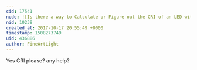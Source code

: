 ```yaml
---
cid: 17541
node: ![Is there a way to Calculate or Figure out the CRI of an LED with the Desktop Spectrometry Kit](../notes/adrianh831/03-28-2014/is-there-a-way-to-calculate-or-figure-out-the-cri-of-an-led-with-the-desktop-spectrometry-kit)
nid: 10238
created_at: 2017-10-17 20:55:49 +0000
timestamp: 1508273749
uid: 436886
author: FineArtLight
---
```


Yes  CRI please?  any help?